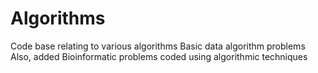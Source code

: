 # Algorithms
Code base relating to various algorithms
Basic data algorithm problems
Also, added Bioinformatic problems coded using algorithmic techniques
